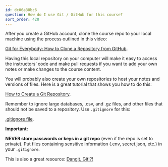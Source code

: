 ```yaml
---
id: dc06a38bc6
question: How do I use Git / GitHub for this course?
sort_order: 420
---
```


After you create a GitHub account, clone the course repo to your local machine using the process outlined in this video:

[Git for Everybody: How to Clone a Repository from GitHub](https://www.youtube.com/watch?v=CKcqniGu3tA).

Having this local repository on your computer will make it easy to access the instructors’ code and make pull requests if you want to add your own notes or make changes to the course content.

You will probably also create your own repositories to host your notes and versions of files. Here is a great tutorial that shows you how to do this:

[How to Create a Git Repository](https://www.atlassian.com/git/tutorials/setting-up-a-repository).

Remember to ignore large databases, .csv, and .gz files, and other files that should not be saved to a repository. Use `.gitignore` for this:

[.gitignore file](https://www.atlassian.com/git/tutorials/saving-changes/gitignore).

**Important:**

**NEVER store passwords or keys in a git repo** (even if the repo is set to private). Put files containing sensitive information (.env, secret.json, etc.) in your `.gitignore`.

This is also a great resource: [Dangit, Git!?!](https://dangitgit.com/)